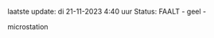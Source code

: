 laatste update: 
di 21-11-2023  4:40   uur 
Status: FAALT - geel - 
<div class="service R">microstation</div>